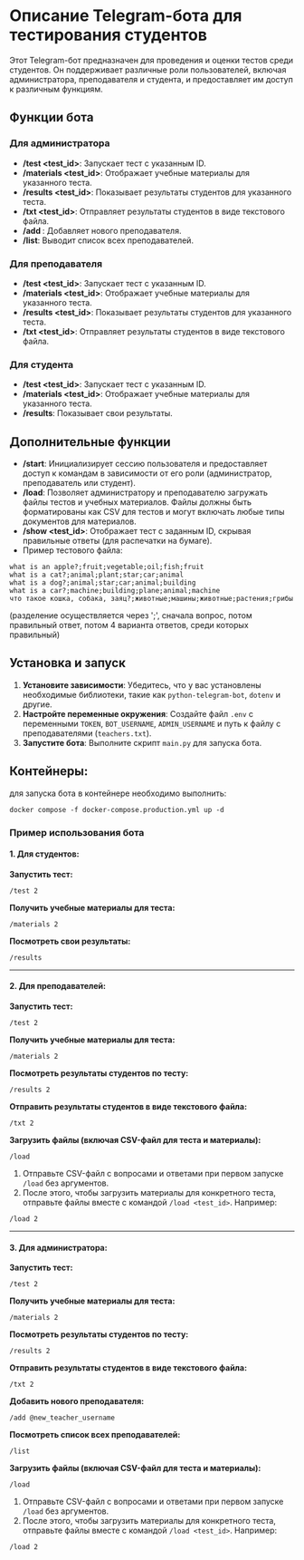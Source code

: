 # Описание Telegram-бота для тестирования студентов

Этот Telegram-бот предназначен для проведения и оценки тестов среди студентов. Он поддерживает различные роли пользователей, включая администратора, преподавателя и студента, и предоставляет им доступ к различным функциям.

## Функции бота

### Для администратора
- **/test <test_id>**: Запускает тест с указанным ID.
- **/materials <test_id>**: Отображает учебные материалы для указанного теста.
- **/results <test_id>**: Показывает результаты студентов для указанного теста.
- **/txt <test_id>**: Отправляет результаты студентов в виде текстового файла.
- **/add <username>**: Добавляет нового преподавателя.
- **/list**: Выводит список всех преподавателей.

### Для преподавателя
- **/test <test_id>**: Запускает тест с указанным ID.
- **/materials <test_id>**: Отображает учебные материалы для указанного теста.
- **/results <test_id>**: Показывает результаты студентов для указанного теста.
- **/txt <test_id>**: Отправляет результаты студентов в виде текстового файла.

### Для студента
- **/test <test_id>**: Запускает тест с указанным ID.
- **/materials <test_id>**: Отображает учебные материалы для указанного теста.
- **/results**: Показывает свои результаты.

## Дополнительные функции
- **/start**: Инициализирует сессию пользователя и предоставляет доступ к командам в зависимости от его роли (администратор, преподаватель или студент).
- **/load**: Позволяет администратору и преподавателю загружать файлы тестов и учебных материалов. Файлы должны быть форматированы как CSV для тестов и могут включать любые типы документов для материалов.
- **/show <test_id>**: Отображает тест с заданным ID, скрывая правильные ответы (для распечатки на бумаге).
- 
  Пример тестового файла:
```
what is an apple?;fruit;vegetable;oil;fish;fruit
what is a cat?;animal;plant;star;car;animal
what is a dog?;animal;star;car;animal;building
what is a car?;machine;building;plane;animal;machine
что такое кошка, собака, заяц?;животные;машины;животные;растения;грибы
```
  (разделение осуществляется через ';', сначала вопрос, потом правильный ответ, потом 4 варианта ответов, среди которых правильный)
  
## Установка и запуск

1. **Установите зависимости**: Убедитесь, что у вас установлены необходимые библиотеки, такие как `python-telegram-bot`, `dotenv` и другие.
2. **Настройте переменные окружения**: Создайте файл `.env` с переменными `TOKEN`, `BOT_USERNAME`, `ADMIN_USERNAME` и путь к файлу с преподавателями (`teachers.txt`).
3. **Запустите бота**: Выполните скрипт `main.py` для запуска бота.

## Контейнеры:
  для запуска бота в контейнере необходимо выполнить:
```
docker compose -f docker-compose.production.yml up -d
```


### Пример использования бота

#### 1. Для студентов:

**Запустить тест:**
```
/test 2
```

**Получить учебные материалы для теста:**
```
/materials 2
```

**Посмотреть свои результаты:**
```
/results
```

---

#### 2. Для преподавателей:

**Запустить тест:**
```
/test 2
```

**Получить учебные материалы для теста:**
```
/materials 2
```

**Посмотреть результаты студентов по тесту:**
```
/results 2
```

**Отправить результаты студентов в виде текстового файла:**
```
/txt 2
```

**Загрузить файлы (включая CSV-файл для теста и материалы):**
```
/load
```
1. Отправьте CSV-файл с вопросами и ответами при первом запуске `/load` без аргументов.
2. После этого, чтобы загрузить материалы для конкретного теста, отправьте файлы вместе с командой `/load <test_id>`. Например:
```
/load 2
```

---

#### 3. Для администратора:

**Запустить тест:**
```
/test 2
```

**Получить учебные материалы для теста:**
```
/materials 2
```

**Посмотреть результаты студентов по тесту:**
```
/results 2
```

**Отправить результаты студентов в виде текстового файла:**
```
/txt 2
```

**Добавить нового преподавателя:**
```
/add @new_teacher_username
```

**Посмотреть список всех преподавателей:**
```
/list
```

**Загрузить файлы (включая CSV-файл для теста и материалы):**
```
/load
```
1. Отправьте CSV-файл с вопросами и ответами при первом запуске `/load` без аргументов.
2. После этого, чтобы загрузить материалы для конкретного теста, отправьте файлы вместе с командой `/load <test_id>`. Например:
```
/load 2
```
